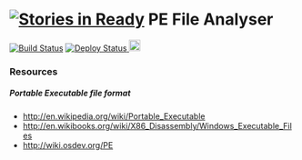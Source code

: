 [![Stories in Ready](https://badge.waffle.io/filippovitale/pefile.png?label=ready&title=Ready)](https://waffle.io/filippovitale/pefile)
PE File Analyser
================

[![Build Status](https://travis-ci.org/filippovitale/pefile.svg?branch=develop)](https://travis-ci.org/filippovitale/pefile)
[![Deploy Status](https://api.bintray.com/packages/filippovitale/maven/pefile/images/download.svg) ](https://bintray.com/filippovitale/maven/pefile/_latestVersion)
<a href="https://waffle.io/filippovitale/pefile">
  <img src="https://badge.waffle.io/filippovitale/pefile.png?label=ready&amp;title=Ready" alt="Stories Status" style="height: 20px;">
</a>

### Resources

##### Portable Executable file format
* http://en.wikipedia.org/wiki/Portable_Executable
* http://en.wikibooks.org/wiki/X86_Disassembly/Windows_Executable_Files
* http://wiki.osdev.org/PE
